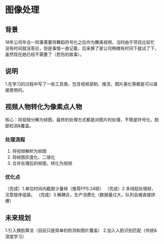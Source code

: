 # 图像处理

## 背景
18年公司年会一同事需要将舞蹈符号化之后作为舞美视频，当时由于项目比较忙没有时间就没答应，但是事情一直记着，后来换了家公司稍微有时间下就试了下，虽然现在她已经不需要了（悲伤的故事）。
## 说明
1.在学习的过程中写了一些工具类，包含视频录制、推流，图片美化等都是可以直接使用的。

## 视频人物转化为像素点人物
核心：将视频分解为帧图，最终的处理方式都是对图片的处理，不管是符号化、脸部检测&覆盖。
### 处理流程
1. 将视频解析为帧图
2. 将帧图灰度化、二值化
3. 合并处理后的帧图，转化为视频

### 优化点
（完成）1.单位时间内截取少量帧（推荐FPS:24帧）
（完成）2.多线程处理帧，注意按序组装。
（完成）3.解耦合，生产消费化（数据量过大，队列会被直接挤爆）

##  未来规划
1.引入换脸算法（目前只是简单的检测和图片覆盖）
2.加入人脸识别匹配（传统&深度学习）
